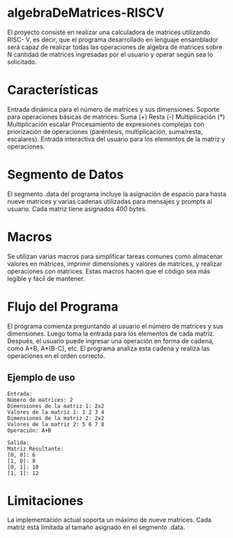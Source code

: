 # algebraDeMatrices-RISCV
El proyecto consiste en realizar una calculadora de matrices utilizando RISC- V, es decir, que el programa desarrollado en lenguaje ensamblador será capaz de realizar todas las operaciones de algebra de matrices sobre N cantidad de matrices ingresadas por el usuario y operar según sea lo solicitado.

# Características
Entrada dinámica para el número de matrices y sus dimensiones.
Soporte para operaciones básicas de matrices:
Suma (+)
Resta (-)
Multiplicación (*)
Multiplicación escalar
Procesamiento de expresiones complejas con priorización de operaciones (paréntesis, multiplicación, suma/resta, escalares).
Entrada interactiva del usuario para los elementos de la matriz y operaciones.

# Segmento de Datos
El segmento .data del programa incluye la asignación de espacio para hasta nueve matrices y varias cadenas utilizadas para mensajes y prompts al usuario. Cada matriz tiene asignados 400 bytes.


#  Macros
Se utilizan varias macros para simplificar tareas comunes como almacenar valores en matrices, imprimir dimensiones y valores de matrices, y realizar operaciones con matrices. Estas macros hacen que el código sea más legible y fácil de mantener.

#  Flujo del Programa
El programa comienza preguntando al usuario el número de matrices y sus dimensiones. Luego toma la entrada para los elementos de cada matriz. Después, el usuario puede ingresar una operación en forma de cadena, como A+B, A*(B-C), etc. El programa analiza esta cadena y realiza las operaciones en el orden correcto.



## Ejemplo de uso

```
Entrada:
Número de matrices: 2
Dimensiones de la matriz 1: 2x2
Valores de la matriz 1: 1 2 3 4
Dimensiones de la matriz 2: 2x2
Valores de la matriz 2: 5 6 7 8
Operación: A+B

Salida:
Matriz Resultante:
[0, 0]: 6
[1, 0]: 8
[0, 1]: 10
[1, 1]: 12
```

# Limitaciones
La implementación actual soporta un máximo de nueve matrices.
Cada matriz está limitada al tamaño asignado en el segmento .data.

